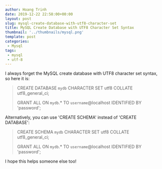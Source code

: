```yaml
---  
author: Hoang Trinh  
date: 2019-12-22 22:58:00+00:00  
layout: post  
slug: mysql-create-database-with-utf8-character-set
title: MySQL Create Database with UTF8 Character Set Syntax
thumbnail: '../thumbnails/mysql.png'  
template: post  
categories:  
 - Mysql
tags:  
 - mysql
 - utf-8
---  
```


I always forget the MySQL create database with UTF8 character set syntax, so here it is:

> CREATE DATABASE `mydb` CHARACTER SET utf8 COLLATE utf8_general_ci;
>
> GRANT ALL ON `mydb`.* TO `username`@localhost IDENTIFIED BY 'password';

Alternatively, you can use 'CREATE SCHEMA' instead of 'CREATE DATABASE':

> CREATE SCHEMA `mydb` CHARACTER SET utf8 COLLATE utf8_general_ci;
>
> GRANT ALL ON `mydb`.* TO `username`@localhost IDENTIFIED BY 'password';

I hope this helps someone else too!
